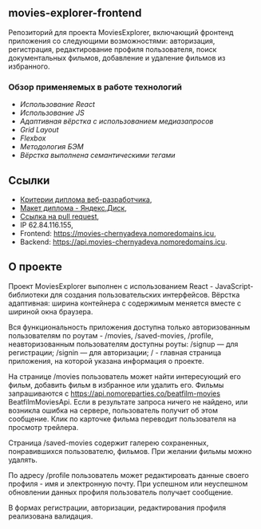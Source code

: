 ## movies-explorer-frontend

Репозиторий для проекта MoviesExplorer, включающий фронтенд приложения со следующими возможностями: авторизация, регистрация, редактирование профиля пользователя, поиск документальных фильмов, добавление и удаление фильмов из избранного.

### Обзор применяемых в работе технологий
* _Использование React_
* _Использование JS_
* _Адаптивная вёрстка с использованием медиазапросов_
* _Grid Layout_
* _Flexbox_
* _Методология БЭМ_
* _Вёрстка выполнена семантическими тегами_

## Ссылки
* [Критерии диплома веб-разработчика](https://code.s3.yandex.net/web-developer/static/new-program/web-diploma-criteria-2.0/index.html),   
* [Макет диплома - Яндекс.Диск](https://disk.yandex.ru/d/heDiGnuil8IWIg),  
* [Ссылка на pull request](https://github.com/acherrry/movies-explorer-frontend/pull/2),  
* IP 62.84.116.155,  
* Frontend: https://movies-chernyadeva.nomoredomains.icu,  
* Backend: https://api.movies-chernyadeva.nomoredomains.icu.

## О проекте
Проект MoviesExplorer выполнен с использованием React - JavaScript-библиотеки для создания пользовательских интерфейсов. Вёрстка адаптивная: ширина контейнера с содержимым меняется вместе с шириной окна браузера.

Вся функциональность приложения доступна только авторизованным пользователям по роутам - /movies, /saved-movies, /profile, неавторизованным пользователям доступны роуты: /signup — для регистрации; /signin — для авторизации; / - главная страница приложения, на которой указана информация о проекте.

На странице /movies пользователь может найти интересующий его фильм, добавить фильм в избранное или удалить его. Фильмы запрашиваются с https://api.nomoreparties.co/beatfilm-movies BeatfilmMoviesApi. Если в результате запроса ничего не найдено, или возникла ошибка на сервере, пользователь получит об этом сообщение. Клик по карточке фильма переводит пользователя на просмотр трейлера.

Страница /saved-movies содержит галерею сохраненных, понравившихся пользователю, фильмов. При желании фильмы можно удалять.

По адресу /profile пользователь может редактировать данные своего профиля - имя и электронную почту. При успешном или неуспешном обновлении данных профиля пользователь получает сообщение.

В формах регистрации, авторизации, редактирования профиля реализована валидация.